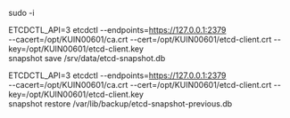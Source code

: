 sudo -i

ETCDCTL_API=3 etcdctl --endpoints=https://127.0.0.1:2379 \
  --cacert=/opt/KUIN00601/ca.crt 
 --cert=/opt/KUIN00601/etcd-client.crt --key=/opt/KUIN00601/etcd-client.key\
  snapshot save /srv/data/etcd-snapshot.db

ETCDCTL_API=3 etcdctl --endpoints=https://127.0.0.1:2379 \
  --cacert=/opt/KUIN00601/ca.crt 
 --cert=/opt/KUIN00601/etcd-client.crt --key=/opt/KUIN00601/etcd-client.key\
  snapshot restore /var/lib/backup/etcd-snapshot-previous.db
